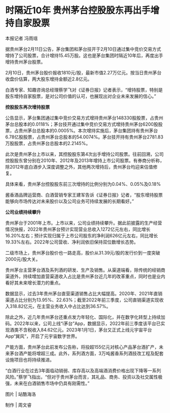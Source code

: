 # 时隔近10年 贵州茅台控股股东再出手增持自家股票

本报记者 冯雨瑶

据贵州茅台2月11日公告，茅台集团和茅台技开于2月10日通过集中竞价交易方式增持了公司股票，合计增持15.45万股。这也是茅台集团时隔近10年后，再度出手增持贵州茅台股票。

2月10日，贵州茅台股价报收1810元/股，最新市值2.27万亿元。按当日贵州茅台收盘价估算，两大股东增持金额近2.8亿元。

白酒专家、知趣咨询总经理蔡学飞对《证券日报》记者表示，“增持股票，特别是股东增持自家股票，是对公司价值的认可，也展现出对企业未来发展的信心。”

**控股股东再次增持股票**

公告显示，茅台集团通过集中竞价交易方式增持贵州茅台148330股股票，占贵州茅台总股本的0.0118%；茅台技开通过集中竞价交易方式增持贵州茅台6200股股票，占贵州茅台总股本的0.0005%。本次增持实施后，茅台集团持有贵州茅台6.78亿股股票，占贵州茅台总股本的54.0074%。茅台技开持有贵州茅台2781.83万股股票，占贵州茅台总股本的2.2145%。

此次是贵州茅台上市以来，其控股股东第4次出手增持公司股票。往前回溯，公司控股股东曾分别在2010年、2012年及2013年增持上市公司股票。有券商分析称，除2012年底白酒步入深度调整之外，其他两次增持后，贵州茅台均迎来估值修复。

具体来看，贵州茅台控股股东前三次增持的比例分别为0.04%、0.05%及0.18%

酱香酒品牌运营商、白酒营销专家王建军告诉《证券日报》记者，“股东增持股票能够向市场传达对未来股价以及公司业务可持续发展的长期看好。”

**公司业绩持续攀升**

贵州茅台于2001年上市。上市以来，公司业绩持续攀升。据此前披露的生产经营情况快报，2022年贵州茅台预计实现营业总收入1272亿元左右，同比增长16.20%左右；预计实现归属于上市公司股东的净利润626亿元左右，同比增长19.33%左右。2022年公司营收、净利润依旧保持双位数增长态势。

二级市场上，贵州茅台股价也一路走高，股价从31.39元/股的发行价到一度突破2000元/股大关。

贵州茅台主营茅台酒及系列酒的研发、生产及销售。从渠道端看，除传统的经销商渠道外，持续增加直营渠道收入占比是贵州茅台近几年的改革重点，同时也是业内看好其未来增长潜力的重点。

数据显示，过去3年贵州茅台直营渠道销售占比大幅提高。2020年、2021年直销渠道占比分别为13.95%、22.63%；截至2022年前三季度，公司直销渠道实现收入318.82亿元，在主营业务收入中占比达到36.57%。

除此之外，近几年贵州茅台还重点发力年轻化、国际化，并在数字化转型上持续加码。2022年以来，公司上线“i茅台”App，数据显示，2022年前三季度该平台已实现酒类不含税收入84.62亿元。2023年1月1日，茅台又正式上线元宇宙平台App“巽风”，开启了元宇宙数字世界。

产能方面，贵州茅台此前发布公告称，将投超155亿元对核心产品茅台酒扩产，未来茅台酒产能将增超三成。此外，系列酒方面，3万吨酱香系列酒技改工程及配套设施项目也将持续推进。

“白酒行业在过去3年面临动销弱、库存高以及高端酒消费价格出现下降等一系列风险。”蔡学飞指出，“但对于贵州茅台而言，其礼品、商务、投资以及社交属性极强，未来在白酒销售市场中仍具有刚需性。”

图片 | 站酷海洛

制作 | 周文睿

